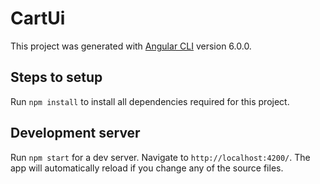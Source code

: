 # CartUi

This project was generated with [Angular CLI](https://github.com/angular/angular-cli) version 6.0.0.

## Steps to setup

Run `npm install` to install all dependencies required for this project.

## Development server

Run `npm start` for a dev server. Navigate to `http://localhost:4200/`. The app will automatically reload if you change any of the source files.


